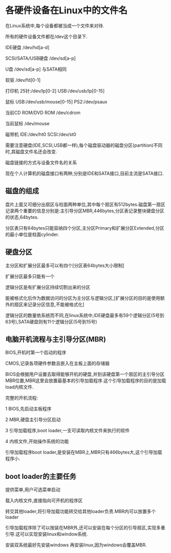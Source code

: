 # 各硬件设备在Linux中的文件名

在Linux系统中,每个设备都被当成一个文件来对待.

所有的硬件设备文件都在/dev这个目录下.

IDE硬盘 /dev/hd[a-d]

SCSI/SATA/USB硬盘 /dev/sd[a-p]

U盘 /dev/sd[a-p] 与SATA相同

软驱 /dev/fd[0-1]

打印机 25针:/dev/lp[0-2] USB:/dev/usb/lp[0-15]

鼠标 USB:/dev/usb/mouse[0-15] PS2:/dev/psaux

当前CD ROM/DVD ROM /dev/cdrom

当前鼠标 /dev/mouse

磁带机 IDE:/dev/ht0 SCSI:/dev/st0

需要注意硬盘(IDE,SCSI,USB都一样),每个磁盘驱动器的磁盘分区(partition)不同时,其磁盘文件名还会改变.

磁盘链接的方式与设备文件名的关系

现在个人计算机的磁盘接口有两种,分别是IDE和SATA接口,目前主流是SATA接口.

## 磁盘的组成

盘片上面又可细分出扇区与柱面两种单位,其中每个扇区有512bytes.磁盘第一扇区记录两个重要的信息分别是:主引导分区MBR,446bytes,分区表记录整块硬盘分区的状态,64bytes.

分区表只有64bytes只能容纳四个分区,主分区Primary和扩展分区Extended,分区的最小单位是柱面cylinder.

## 硬盘分区

主分区和扩展分区最多可以有四个[分区表64bytes大小限制]

扩展分区最多只能有一个

逻辑分区是有扩展分区持续切割出来的分区

能被格式化后作为数据访问的分区为主分区与逻辑分区,[扩展分区的目的是使用额外的扇区来记录分区信息,不能被格式化]

逻辑分区的数量依系统而不同,在linux系统中,IDE硬盘最多有59个逻辑分区(5号到63号),SATA硬盘则有11个逻辑分区(5号到15号)

## 电脑开机流程与主引导分区(MBR)

BIOS,开机时第一个启动的程序

CMOS,记录各项硬件参数且嵌入在主板上面的存储器

BIOS会根据用户设置去取得能够开机的硬盘,并到该硬盘第一个扇区的主引导分区MBR位置,MBR这里会放置最基本的引导加载程序.这个引导加载程序的目的是加载load内核文件.

完整的开机流程:

1 BIOS,先启动主板程序

2 MBR,硬盘主引导分区启动

3 引导加载程序,boot loader,一支可读取内核文件来执行的软件

4 内核文件,开始操作系统的功能

引导加载程序boot loader,是安装在MBR上,MBR只有466bytes大,这个引导加载程序小.

## boot loader的主要任务

提供菜单,用户可选菜单启动

载入内核文件,直接指向可开机的程序区

转交其他loader,将引导加载功能转交给其他loader负责.MBR内可以放置多个loader

引导加载程序除了可以按装在MBR外,还可以安装在每个分区的引导扇区,实现多重引导.这可以实现安装linux和window系统.

安装双系统最好先安装windows 再安装linux,因为windows会覆盖MBR.